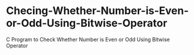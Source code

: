 # Checing-Whether-Number-is-Even-or-Odd-Using-Bitwise-Operator
C Program to Check Whether Number is Even or Odd Using Bitwise Operator
